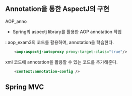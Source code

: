 ## Annotation을 통한 AspectJ의 구현

AOP_anno

- Spring의 aspectj library를 활용한 AOP annotation 작업

: aop_exam3의 코드를 활용하여, annotation을 학습한다.

```xml
	<aop:aspectj-autoproxy proxy-target-class="true"/>
```
xml 코드에 annotation을 활용할 수 있는 코드를 추가해준다.

```xml
    <context:annotation-config />
```
## Spring MVC 